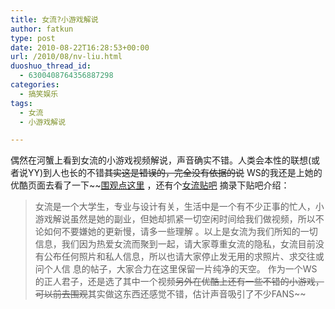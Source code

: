 ```yaml
---
title: 女流?小游戏解说
author: fatkun
type: post
date: 2010-08-22T16:28:53+00:00
url: /2010/08/nv-liu.html
duoshuo_thread_id:
  - 6300408764356887298
categories:
  - 搞笑娱乐
tags:
  - 女流
  - 小游戏解说

---
```

偶然在河蟹上看到女流的小游戏视频解说，声音确实不错。人类会本性的联想(或者说YY)到人也长的不错~~其实这是错误的，完全没有依据的说~~
WS的我还是上她的优酷页面去看了一下~~<a href="http://u.youku.com/user_show/id_UMjQyOTM1MzA4.html" target="_blank">围观点这里</a> ，还有个<a href="http://tieba.baidu.com/f?kw=%C5%AE%C1%F7" target="_blank">女流贴吧</a>
摘录下贴吧介绍：
> 女流是一个大学生，专业与设计有关，生活中是一个有不少正事的忙人，小游戏解说虽然是她的副业，但她却抓紧一切空闲时间给我们做视频，所以不论如何不要嫌她的更新慢，请多一些理解 。以上是女流为我们所知的一切信息，我们因为热爱女流而聚到一起，请大家尊重女流的隐私，女流目前没有公布任何照片和私人信息，所以也请大家停止发无用的求照片、求交往或问个人信 息的帖子，大家合力在这里保留一片纯净的天空。
作为一个WS的正人君子，还是选了其中一个视频~~另外在优酷上还有一些不错的小游戏，可以前去围观~~其实做这东西还感觉不错，估计声音吸引了不少FANS~~